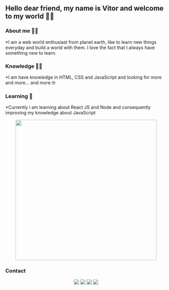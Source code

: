 ## Hello dear friend, my name is Vitor and welcome to my world 🖖🏻 

### About me 🧔🏻 

  *I am a web world enthusiast from planet earth, like to learn new things everyday and build a world with them. I love the fact that I always have something new to learn.
  
### Knowledge 💪🏻 

  *I am have knowledge in HTML, CSS and JavaScript and looking for more and more... and more 🤓
  
  
### Learning 📖

  *Currently i am learning about React JS and Node and consequently improving my knowledge about JavaScript
  
  <div align="center">
    <img width="440" src="https://c.tenor.com/udYl1CJgloUAAAAd/yoda-star-wars.gif" />
  </div>
  
### Contact

  <div align="center">
    <a href="https://www.instagram.com/jvittorgomes/" target="_blank"><img src="https://img.shields.io/badge/-Instagram-%23E4405F?style=for-the-badge&logo=instagram&logoColor=white" target="_blank"></a>
    <a href="mailto:devitor.contact@gmail.com"><img src="https://img.shields.io/badge/Gmail-D14836?style=for-the-badge&logo=gmail&logoColor=white" target="_blank"></a>
    <a href="https://www.linkedin.com/in/vitor-gomes-b9a629201/" target="_blank"><img src="https://img.shields.io/badge/-LinkedIn-%230077B5?style=for-the-badge&logo=linkedin&logoColor=white" target="_blank"></a>   
  <a href="https://twitter.com/VitorGomesRS/" target="_blank"><img src="https://img.shields.io/badge/Twitter-1DA1F2?style=for-the-badge&logo=twitter&logoColor=white" target="_blank"></a>   
  </div>
